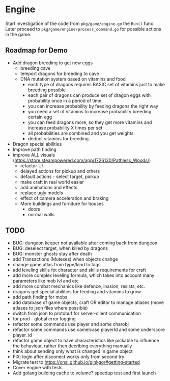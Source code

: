 # Engine

Start investigation of the code from `pkg/game/engine.go` the `Run()` func.
Later proceed to `pkg/game/engine/process_command.go` for possible actions in the game.

## Roadmap for Demo
- Add dragon breeding to get new eggs
  - breeding cave
  - teleport dragons for breeding to cave
  - DNA mutation system based on vitamins and food
    - each type of dragons requires BASIC set of vitamins just to make breeding possible
    - each pair of dragons can produce set of dragon eggs with probability once in a period of time
    - you can increase probability by feeding dragons the right way
    - you need a set of vitamins to increase probability breeding certain egg
    - you can feed dragons more, so they get more vitamins and increase probability X times per set
    - all probabilities are combined and you get weights
    - deduct vitamins for breeding.
- Dragon special abilities
- Improve path finding
- improve ALL visuals (https://store.steampowered.com/app/1726130/Pathless_Woods/)
  - refactor UI
  - delayed actions for pickup and others
  - default actions - select target, pickup
  - make craft in real world easier
  - add animations and effects
  - replace ugly models
  - effect of camera acceleration and braking
  - More buildings and furniture for houses
    - doors
    - normal walls

## TODO
- BUG: dungeon keeper not available after coming back from dungeon
- BUG: deselect target, when killed by dragons
- BUG: monster ghosts stay after death
- add Transactions (Mutexes) when objects cnahge
- change game atlas from type/kind to tags
- add leveling skills fot character and skills requirements for craft
- add more complex leveling formula, which takes into account many parameters like mob lvl and etc
- add more combat mechanics like defence, inasion, resists, etc.
- dragons get special abilities for feeding and vitamins to grow
- add path finding for mobs
- add database of game objects, craft OR editor to manage atlases (move atlases to json files where possible)
- switch from json to protobuf for server-client communication
- for prod - global error logging
- refactor some commands use player and some charobj
- refactor some commands use camelcase playerId and some underscore player_id
- refactor game object to have characteristics like pickable to influence the behaviour, rather then decribing everything manually
- think about sending only what is changed in game object
- FIX: login after disconect works only from second try
- Migrate test to https://onsi.github.io/ginkgo/#getting-started
- Cover engine with tests
- Add golang building cache to volume? speedup test and first launch
